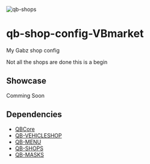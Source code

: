 ![qb-shops](https://user-images.githubusercontent.com/69800408/190933574-65663cd9-a86b-4e53-9f5c-45559f37879e.png)
# qb-shop-config-VBmarket
My Gabz shop config 

Not all the shops are done this is a begin 

## Showcase

Comming Soon
 
## Dependencies

- [QBCore](https://github.com/qbcore-framework/qb-core)
- [QB-VEHICLESHOP](https://github.com/qbcore-framework/qb-vehicleshop)
- [QB-MENU](https://github.com/qbcore-framework/qb-shops)
- [QB-SHOPS](https://github.com/qbcore-framework/qb-shops)
- [QB-MASKS](https://github.com/oomejip/qb-masks)


